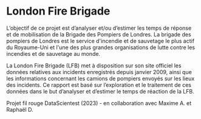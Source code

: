 # London Fire Brigade

L’objectif de ce projet est d’analyser et/ou d’estimer les temps de réponse et de mobilisation de la Brigade des Pompiers de Londres. La brigade des pompiers de Londres est le service d'incendie et de sauvetage le plus actif du Royaume-Uni et l'une des plus grandes organisations de lutte contre les incendies et de sauvetage au monde.

La London Fire Brigade (LFB) met à disposition sur son site officiel les données relatives aux incidents enregistrés depuis janvier 2009, ainsi que les informations concernant les camions de pompiers envoyés sur les lieux des incidents. Ce rapport est basé sur l’exploration et le traitement de ces données dans le but d’analyser et d’estimer le temps de réaction de la LFB. 

Projet fil rouge DataScientest (2023) - en collaboration avec Maxime A. et Raphaël D.
